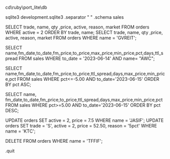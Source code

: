
cd\ruby\port_lite\db

sqlite3 development.sqlite3
.separator " "
.schema sales

SELECT trade, name, qty ,price, active, reason, market FROM orders WHERE active = 2 ORDER BY trade, name;
SELECT trade, name, qty ,price, active, reason, market FROM orders WHERE name = 'GVREIT';

SELECT name,fm_date,to_date,fm_price,to_price,max_price,min_price,pct,days,ttl_spread FROM sales WHERE to_date = '2023-06-14' AND name= "AWC";

SELECT name,fm_date,to_date,fm_price,to_price,ttl_spread,days,max_price,min_price,pct FROM sales WHERE pct<=-5.00 AND to_date='2023-06-15' ORDER BY pct ASC;

SELECT name, fm_date,to_date,fm_price,to_price,ttl_spread,days,max_price,min_price,pct FROM sales WHERE pct>=5.00 AND to_date='2023-06-15' ORDER BY pct DESC;

UPDATE orders SET active = 2, price = 7.5 WHERE name = 'JASIF';
UPDATE orders SET trade = 'S', active = 2, price = 52.50, reason = '5pct' WHERE name = 'KTC';

DELETE FROM orders WHERE name = 'TFFIF';

.quit